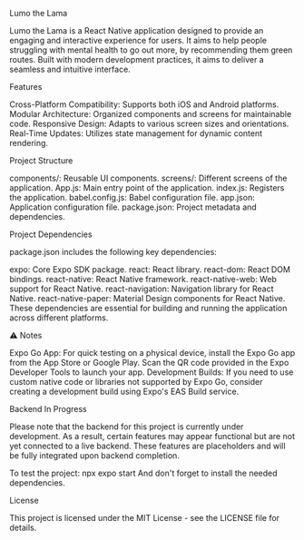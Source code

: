 Lumo the Lama

Lumo the Lama is a React Native application designed to provide an engaging and interactive experience for users. It aims to help
people struggling with mental health to go out more, by recommending them green routes.
Built with modern development practices, it aims to deliver a seamless and intuitive interface.

Features

Cross-Platform Compatibility: Supports both iOS and Android platforms.
Modular Architecture: Organized components and screens for maintainable code.
Responsive Design: Adapts to various screen sizes and orientations.
Real-Time Updates: Utilizes state management for dynamic content rendering.

Project Structure

components/: Reusable UI components.
screens/: Different screens of the application.
App.js: Main entry point of the application.
index.js: Registers the application.
babel.config.js: Babel configuration file.
app.json: Application configuration file.
package.json: Project metadata and dependencies.

Project Dependencies

package.json includes the following key dependencies:

expo: Core Expo SDK package.
react: React library.
react-dom: React DOM bindings.
react-native: React Native framework.
react-native-web: Web support for React Native.
react-navigation: Navigation library for React Native.
react-native-paper: Material Design components for React Native.
These dependencies are essential for building and running the application across different platforms.

⚠️ Notes

Expo Go App: For quick testing on a physical device, install the Expo Go app from the App Store or Google Play. 
Scan the QR code provided in the Expo Developer Tools to launch your app.
Development Builds: If you need to use custom native code or libraries not supported by Expo Go, 
consider creating a development build using Expo's EAS Build service.

Backend In Progress

Please note that the backend for this project is currently under development. 
As a result, certain features may appear functional but are not yet connected to a live backend. 
These features are placeholders and will be fully integrated upon backend completion.

To test the project:
npx expo start 
And don't forget to install the needed dependencies.

License

This project is licensed under the MIT License - see the LICENSE file for details.
